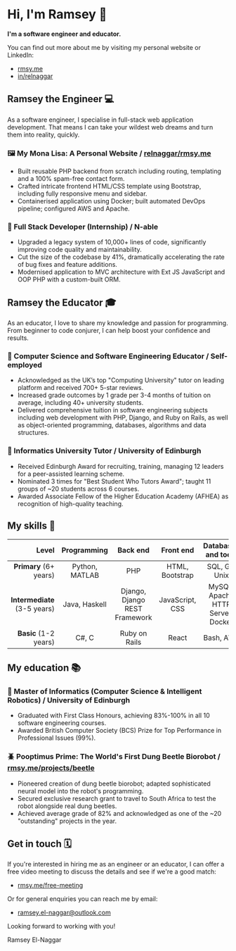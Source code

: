 # Hi, I'm Ramsey 👋

**I'm a software engineer and educator.**

You can find out more about me by visiting my personal website or LinkedIn:
* [rmsy.me](https://rmsy.me)
* [in/relnaggar](https://linkedin.com/in/relnaggar/)

## Ramsey the Engineer 💻

As a software engineer, I specialise in full-stack web application development.
That means I can take your wildest web dreams and turn them into reality, quickly.

### 🖼 My Mona Lisa: A Personal Website / [relnaggar/rmsy.me](https://github.com/relnaggar/rmsy.me)
* Built reusable PHP backend from scratch including routing, templating and a 100% spam-free contact form.
* Crafted intricate frontend HTML/CSS template using Bootstrap, including fully responsive menu and sidebar.
* Containerised application using Docker; built automated DevOps pipeline; configured AWS and Apache.

### 💼 Full Stack Developer (Internship) / N-able
* Upgraded a legacy system of 10,000+ lines of code, significantly improving code quality and maintainability.
* Cut the size of the codebase by 41%, dramatically accelerating the rate of bug fixes and feature additions.
* Modernised application to MVC architecture with Ext JS JavaScript and OOP PHP with a custom-built ORM.

## Ramsey the Educator 🎓

As an educator, I love to share my knowledge and passion for programming.
From beginner to code conjurer, I can help boost your confidence and results.

### 📝 Computer Science and Software Engineering Educator / Self-employed
* Acknowledged as the UK’s top "Computing University" tutor on leading platform and received 700+ 5-star reviews.
* Increased grade outcomes by 1 grade per 3-4 months of tuition on average, including 40+ university students.
* Delivered comprehensive tuition in software engineering subjects including web development with PHP, Django, and Ruby on Rails, as well as object-oriented programming, databases, algorithms and data structures.

### 📖 Informatics University Tutor / University of Edinburgh
* Received Edinburgh Award for recruiting, training, managing 12 leaders for a peer-assisted learning scheme.
* Nominated 3 times for "Best Student Who Tutors Award"; taught 11 groups of ~20 students across 6 courses.
* Awarded Associate Fellow of the Higher Education Academy (AFHEA) as recognition of high-quality teaching.

## My skills 🌟

| **Level**                    | **Programming** | **Back end**                  | **Front end**   | **Databases and tools**           |
|-----------------------------:|:---------------:|:-----------------------------:|:---------------:|:---------------------------------:|
| **Primary** (6+ years)       | Python, MATLAB  | PHP                           | HTML, Bootstrap | SQL, Git, Unix                    |
| **Intermediate** (3-5 years) | Java, Haskell   | Django, Django REST Framework | JavaScript, CSS | MySQL, Apache HTTP Server, Docker |
| **Basic** (1-2 years)        | C#, C           | Ruby on Rails                 | React           | Bash, AWS                         |

## My education 📚

### 🥇 Master of Informatics (Computer Science & Intelligent Robotics) / University of Edinburgh
* Graduated with First Class Honours, achieving 83%-100% in all 10 software engineering courses.
* Awarded British Computer Society (BCS) Prize for Top Performance in Professional Issues (99%).

### 🪲 Pooptimus Prime: The World's First Dung Beetle Biorobot / [rmsy.me/projects/beetle](https://rmsy.me/projects/beetle)
* Pioneered creation of dung beetle biorobot; adapted sophisticated neural model into the robot's programming.
* Secured exclusive research grant to travel to South Africa to test the robot alongside real dung beetles.
* Achieved average grade of 82% and acknowledged as one of the ~20 "outstanding" projects in the year.

## Get in touch 🗓️

If you're interested in hiring me as an engineer or an educator, I can offer a free video meeting to discuss the details and see if we're a good match:

* [rmsy.me/free-meeting](https://rmsy.me/free-meeting)

Or for general enquiries you can reach me by email:

* [ramsey.el-naggar@outlook.com](mailto:ramsey.el-naggar@outlook.com)

Looking forward to working with you!

Ramsey El-Naggar
